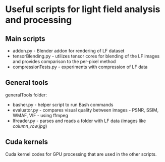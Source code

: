 # Useful scripts for light field analysis and processing
## Main scripts
- addon.py - Blender addon for rendering of LF dataset
- tensorBlending.py - utilizes tensor cores for blending of the LF images and provides comparison to the per-pixel method
- compressionTests.py - experiments with compression of LF data
## General tools 
generalTools folder:
- basher.py - helper script to run Bash commands
- evaluator.py - compares visual quality between images - PSNR, SSIM, WMAF, VIF - using ffmpeg
- lfreader.py - parses and reads a folder with LF data (images like *column_row.jpg*)
## Cuda kernels 
Cuda kernel codes for GPU processing that are used in the other scripts.
